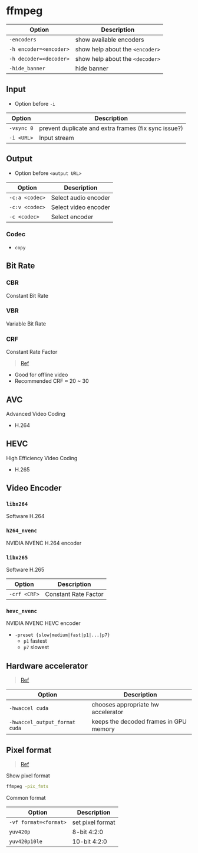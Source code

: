 # ffmpeg

| Option | Description |
|-|-|
| `-encoders` | show available encoders |
| `-h encoder=<encoder>` | show help about the `<encoder>` |
| `-h decoder=<decoder>` | show help about the `<decoder>` |
| `-hide_banner` | hide banner |

## Input

- Option before `-i`

| Option | Description |
|-|-|
| `-vsync 0` | prevent duplicate and extra frames (fix sync issue?) |
| `-i <URL>` | Input stream |

## Output

- Option before `<output URL>`

| Option | Description |
|-|-|
| `-c:a <codec>` | Select audio encoder |
| `-c:v <codec>` | Select video encoder |
| `-c <codec>` | Select encoder |

### Codec

- `copy`

## Bit Rate

### CBR

Constant Bit Rate

### VBR

Variable Bit Rate

### CRF

Constant Rate Factor

> [Ref](https://slhck.info/video/2017/02/24/crf-guide.html)

- Good for offline video
- Recommended CRF ≈ 20 ~ 30

## AVC

Advanced Video Coding
- H.264

## HEVC

High Efficiency Video Coding
- H.265

## Video Encoder

### `libx264`

Software H.264

### `h264_nvenc`

NVIDIA NVENC H.264 encoder

### `libx265`

Software H.265

| Option | Description |
|-|-|
| `-crf <CRF>` | Constant Rate Factor |

### `hevc_nvenc`

NVIDIA NVENC HEVC encoder

- `-preset {slow|medium|fast|p1|...|p7}`
    - `p1` fastest
    - `p7` slowest

## Hardware accelerator

> [Ref](https://developer.nvidia.com/blog/nvidia-ffmpeg-transcoding-guide/)

| Option | Description |
|-|-|
| `-hwaccel cuda` | chooses appropriate hw accelerator |
| `-hwaccel_output_format cuda` | keeps the decoded frames in GPU memory |

## Pixel format

> [Ref](https://trac.ffmpeg.org/wiki/Chroma%20Subsampling)

Show pixel format

```bash
ffmpeg -pix_fmts
```

Common format

| Option | Description |
|-|-|
| `-vf format=<format>` | set pixel format |
| `yuv420p` | 8-bit 4:2:0 |
| `yuv420p10le` | 10-bit 4:2:0 |

